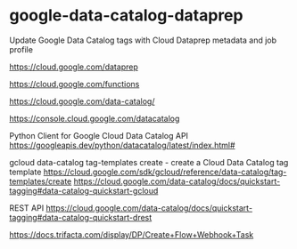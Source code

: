 # google-data-catalog-dataprep
Update Google Data Catalog tags with Cloud Dataprep metadata and job profile

https://cloud.google.com/dataprep

https://cloud.google.com/functions

https://cloud.google.com/data-catalog/

https://console.cloud.google.com/datacatalog


Python Client for Google Cloud Data Catalog API
https://googleapis.dev/python/datacatalog/latest/index.html#


gcloud data-catalog tag-templates create - create a Cloud Data Catalog tag template
https://cloud.google.com/sdk/gcloud/reference/data-catalog/tag-templates/create
https://cloud.google.com/data-catalog/docs/quickstart-tagging#data-catalog-quickstart-gcloud

REST API
https://cloud.google.com/data-catalog/docs/quickstart-tagging#data-catalog-quickstart-drest

https://docs.trifacta.com/display/DP/Create+Flow+Webhook+Task
